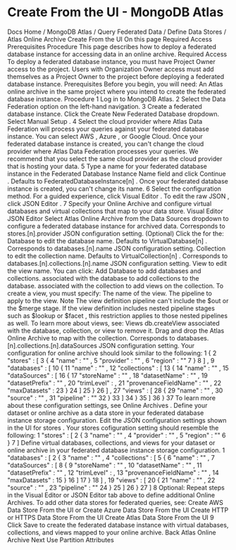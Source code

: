 # Create From the UI - MongoDB Atlas


Docs Home / MongoDB Atlas / Query Federated Data / Define Data Stores / Atlas Online Archive Create From the UI On this page Required Access Prerequisites Procedure This page describes how to deploy a federated database instance for accessing data in an
online archive. Required Access To deploy a federated database instance, you must have Project Owner access to the project.
Users with Organization Owner access must add themselves as a Project Owner to the project before deploying a federated database instance. Prerequisites Before you begin, you will need: An Atlas online archive in the same project where you intend to
create the federated database instance. Procedure 1 Log in to MongoDB Atlas. 2 Select the Data Federation option on the left-hand navigation. 3 Create a federated database instance. Click the Create New Federated Database dropdown. Select Manual Setup . 4 Select the cloud provider where Atlas Data Federation will process your queries against your federated database instance. You can select AWS , Azure , or Google Cloud. Once your federated database instance is created, you
can't change the cloud provider where Atlas Data Federation processes your queries. We recommend that you select the same cloud provider as the cloud provider that is hosting your data. 5 Type a name for your federated database instance in the Federated Database Instance Name field and click Continue . Defaults to FederatedDatabaseInstance[n] . Once your federated database instance is
created, you can't change its name. 6 Select the configuration method. For a guided experience, click Visual Editor . To edit the raw JSON , click JSON Editor . 7 Specify your Online Archive and configure virtual databases and virtual collections that map to your data store. Visual Editor JSON Editor Select Atlas Online Archive from the Data Sources dropdown to configure a federated database instance for archived data. Corresponds to stores.[n].provider JSON configuration setting. (Optional) Click the for the: Database to edit the database name. Defaults to VirtualDatabase[n] . Corresponds to databases.[n].name JSON configuration setting. Collection to edit the collection name. Defaults to VirtualCollection[n] . Corresponds to databases.[n].collections.[n].name JSON configuration setting. View to edit the view name. You can click: Add Database to add databases and
collections. associated with the database to
add collections to the database. associated with the collection to
add views on the
collection. To create a view, you must specify: The name of the view. The pipeline to apply to the view. Note The view definition pipeline can't include the $out or the $merge stage. If the view
definition includes nested pipeline stages such
as $lookup or $facet , this restriction
applies to those nested pipelines as well. To learn more about views, see: Views db.createView associated with the database,
collection, or view to remove it. Drag and drop the Atlas Online Archive to map
with the collection. Corresponds to databases.[n].collections.[n].dataSources JSON configuration setting. Your configuration for online archive should look similar to the following: 1 { 2 "stores" : [ 3 { 4 "name" : "<string>" , 5 "provider" : "<string>" , 6 "region" : "<string>" 7 } 8 ] , 9 "databases" : [ 10 { 11 "name" : "<string>" , 12 "collections" : [ 13 { 14 "name" : "<string>" , 15 "dataSources" : [ 16 { 17 "storeName" : "<string>" , 18 "datasetName" : "<string>" , 19 "datasetPrefix" : "<string>" , 20 "trimLevel" : <int> , 21 "provenanceFieldName" : "<string>" , 22 "maxDatasets" : <int> 23 } 24 ] 25 } 26 ] , 27 "views" : [ 28 { 29 "name" : "<string>" , 30 "source" : "<string>" , 31 "pipeline" : "<string>" 32 } 33 ] 34 } 35 ] 36 } 37 To learn more about these configuration settings, see Online Archives . Define your dataset or online archive as a data store in
your federated database instance storage configuration. Edit the JSON configuration settings shown in the UI
for stores . Your stores cofiguration setting
should resemble the following: 1 "stores" : [ 2 { 3 "name" : "<string>" , 4 "provider" : "<string>" , 5 "region" : "<string>" 6 } 7 ] Define virtual databases, collections, and views for
your dataset or online archive in your federated database instance storage
configuration. 1 "databases" : [ 2 { 3 "name" : "<string>" , 4 "collections" : [ 5 { 6 "name" : "<string>" , 7 "dataSources" : [ 8 { 9 "storeName" : "<string>" , 10 "datasetName" : "<string>" , 11 "datasetPrefix" : "<string>" , 12 "trimLevel" : <int> , 13 "provenanceFieldName" : "<string>" , 14 "maxDatasets" : <int> 15 } 16 ] 17 } 18 ] , 19 "views" : [ 20 { 21 "name" : "<string>" , 22 "source" : "<string>" , 23 "pipeline" : "<string>" 24 } 25 ] 26 } 27 ] 8 Optional: Repeat steps in the Visual Editor or JSON Editor tab above to define additional Online Archives. To add other data stores for federated queries, see: Create AWS Data Store From the UI or Create Azure Data Store From the UI Create HTTP or HTTPS Data Store From the
UI Create Atlas Data Store From the UI 9 Click Save to create the federated database instance with virtual databases, collections, and views mapped to your online archive. Back Atlas Online Archive Next Use Partition Attributes
